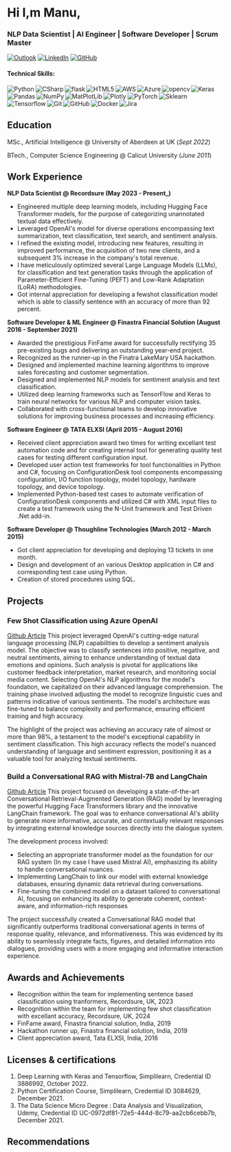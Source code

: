 # Hi I,m Manu,
###  NLP Data Scientist | AI Engineer | Software Developer | Scrum Master
[![Outlook](https://img.shields.io/badge/Microsoft_Outlook-0078D4?style=for-the-badge&logo=microsoft-outlook&logoColor=white)](mailto:manun.venugopal@outlook.com?subject=SubjectHere)
[![LinkedIn](https://img.shields.io/badge/linkedin-%230077B5.svg?style=for-the-badge&logo=linkedin&logoColor=white)](https://www.linkedin.com/in/manu-venugopalan-abdn/)
[![GitHub](https://img.shields.io/badge/github-%23121011.svg?style=for-the-badge&logo=github&logoColor=white)](https://github.com/nmanuvenugopal)

#### Technical Skills: 
<img align="left" alt="Python" src="https://img.shields.io/badge/python-3670A0?style=for-the-badge&logo=python&logoColor=ffdd54">
<img align="left" alt="CSharp" src="https://img.shields.io/badge/c%23-%23239120.svg?style=for-the-badge&logo=csharp&logoColor=white">
<img align="left" alt="flask" src="https://img.shields.io/badge/flask-%23000.svg?style=for-the-badge&logo=flask&logoColor=white">
<img align="left" alt="HTML5" src="https://img.shields.io/badge/html5-%23E34F26.svg?style=for-the-badge&logo=html5&logoColor=white">
<img align="left" alt="AWS" src="https://img.shields.io/badge/AWS-%23FF9900.svg?style=for-the-badge&logo=amazon-aws&logoColor=white">
<img align="left" alt="Azure" src="https://img.shields.io/badge/azure-%230072C6.svg?style=for-the-badge&logo=microsoftazure&logoColor=white">
<img align="left" alt="opencv" src="https://img.shields.io/badge/opencv-%23white.svg?style=for-the-badge&logo=opencv&logoColor=white">
<img align="left" alt="Keras" src="https://img.shields.io/badge/Keras-%23D00000.svg?style=for-the-badge&logo=Keras&logoColor=white">
<img align="left" alt="Pandas" src="https://img.shields.io/badge/pandas-%23150458.svg?style=for-the-badge&logo=pandas&logoColor=white">
<img align="left" alt="NumPy" src="https://img.shields.io/badge/numpy-%23013243.svg?style=for-the-badge&logo=numpy&logoColor=white">
<img align="left" alt="MatPlotLib" src="https://img.shields.io/badge/Matplotlib-%23ffffff.svg?style=for-the-badge&logo=Matplotlib&logoColor=black">
<img align="left" alt="Plotly" src="https://img.shields.io/badge/Plotly-%233F4F75.svg?style=for-the-badge&logo=plotly&logoColor=white">
<img align="left" alt="PyTorch" src="https://img.shields.io/badge/PyTorch-%23EE4C2C.svg?style=for-the-badge&logo=PyTorch&logoColor=white">
<img align="left" alt="Sklearn" src="https://img.shields.io/badge/scikit--learn-%23F7931E.svg?style=for-the-badge&logo=scikit-learn&logoColor=white">
<img align="left" alt="Tensorflow" src="https://img.shields.io/badge/TensorFlow-%23FF6F00.svg?style=for-the-badge&logo=TensorFlow&logoColor=white">
<img align="left" alt="Git" src="https://img.shields.io/badge/git-%23F05033.svg?style=for-the-badge&logo=git&logoColor=white">
<img align="left" alt="GitHub" src="https://img.shields.io/badge/github-%23121011.svg?style=for-the-badge&logo=github&logoColor=white">
<img align="left" alt="Docker" src="https://img.shields.io/badge/docker-%230db7ed.svg?style=for-the-badge&logo=docker&logoColor=white">
<img align="left" alt="Jira" src="https://img.shields.io/badge/jira-%230A0FFF.svg?style=for-the-badge&logo=jira&logoColor=white">
<br clear="left">

## Education
MSc., Artificial Intelligence @ University of Aberdeen at UK (_Sept 2022_)			

BTech., Computer Science Engineering @ Calicut University (_June 2011_)	 			        		

## Work Experience
**NLP Data Scientist @ Recordsure  (May 2023 - Present_)**
- Engineered multiple deep learning models, including Hugging Face Transformer models, for the purpose of categorizing unannotated textual data effectively.
- Leveraged OpenAI's model for diverse operations encompassing text summarization, text classification, text search, and sentiment analysis.
- I refined the existing model, introducing new features, resulting in improved performance, the acquisition of two new clients, and a subsequent 3% increase in the company's total revenue.
- I have meticulously optimized several Large Language Models (LLMs), for classification and text generation tasks through the application of Parameter-Efficient Fine-Tuning (PEFT) and Low-Rank Adaptation (LoRA) methodologies.
- Got internal appreciation for developing a fewshot classification model which is able to classify sentence with an accuracy of more than 92 percent.

**Software Developer & ML Engineer @ Finastra Financial Solution (August 2016 - September 2021)**
- Awarded the prestigious FinFame award for successfully rectifying 35 pre-existing bugs and delivering an outstanding year-end project.
- Recognized as the runner-up in the Finatra LakeMary USA hackathon.
- Designed and implemented machine learning algorithms to improve sales forecasting and customer segmentation. 
- Designed and implemented NLP models for sentiment analysis and text classification.
- Utilized deep learning frameworks such as TensorFlow and Keras to train neural networks for various NLP and computer vision tasks.
- Collaborated with cross-functional teams to develop innovative solutions for improving business processes and increasing efficiency.

**Software Engineer @ TATA ELXSI (April 2015 - August 2016)**
- Received client appreciation award two times for writing excellant test automation code and for creating internal tool for generating quality test cases for testing different configuration input.
- Developed user action test frameworks for tool functionalities in Python and C#, focusing on ConfigurationDesk tool components encompassing configuration, I/O function topology, model topology, hardware topology, and device topology.
- Implemented Python-based test cases to automate verification of ConfigurationDesk components and utilized C# with XML input files to create a test framework using the N-Unit framework and Test Driven .Net add-in.

**Software Developer @ Thoughline Technologies (March 2012 - March 2015)**
- Got client appreciation for developing and deploying 13 tickets in one month.
- Design and development of an various Desktop application in C# and corresponding test case using Python.
- Creation of stored procedures using SQL.

## Projects
### Few Shot Classification using Azure OpenAI
[Github Article](https://github.com/nmanuvenugopal/Few-Shot-classification-using-OpenAI)
This project leveraged OpenAI's cutting-edge natural language processing (NLP) capabilities to develop a sentiment analysis model. The objective was to classify sentences into positive, negative, and neutral sentiments, aiming to enhance understanding of textual data emotions and opinions. Such analysis is pivotal for applications like customer feedback interpretation, market research, and monitoring social media content. Selecting OpenAI's NLP algorithms for the model's foundation, we capitalized on their advanced language comprehension. The training phase involved adjusting the model to recognize linguistic cues and patterns indicative of various sentiments. The model's architecture was fine-tuned to balance complexity and performance, ensuring efficient training and high accuracy.

The highlight of the project was achieving an accuracy rate of almost or more than 98%, a testament to the model's exceptional capability in sentiment classification. This high accuracy reflects the model's nuanced understanding of language and sentiment expression, positioning it as a valuable tool for analyzing textual sentiments. 

### Build a Conversational RAG with Mistral-7B and LangChain
[Github Article](https://github.com/nmanuvenugopal/Build-a-Conversational-RAG-with-Mistral-7B-and-LangChain)
This project focused on developing a state-of-the-art Conversational Retrieval-Augmented Generation (RAG) model by leveraging the powerful Hugging Face Transformers library and the innovative LangChain framework. The goal was to enhance conversational AI's ability to generate more informative, accurate, and contextually relevant responses by integrating external knowledge sources directly into the dialogue system.

The development process involved:
- Selecting an appropriate transformer model as the foundation for our RAG system (In my case I have used Mistral AI), emphasizing its ability to handle conversational nuances.
- Implementing LangChain to link our model with external knowledge databases, ensuring dynamic data retrieval during conversations.
- Fine-tuning the combined model on a dataset tailored to conversational AI, focusing on enhancing its ability to generate coherent, context-aware, and information-rich responses

The project successfully created a Conversational RAG model that significantly outperforms traditional conversational agents in terms of response quality, relevance, and informativeness. This was evidenced by its ability to seamlessly integrate facts, figures, and detailed information into dialogues, providing users with a more engaging and informative interaction experience.


## Awards and Achievements
- Recognition within the team for implementing sentence based classification using tranformers, Recordsure, UK, 2023
- Recognition within the team for implementing few shot classification with excellant accuracy, Recordsure, UK, 2024  
- FinFame award, Finastra financial solution, India, 2019
- Hackathon runner up, Finastra financial solution, India, 2019 
- Client appreciation award, Tata ELXSI, India, 2016

## Licenses & certifications
1. Deep Learning with Keras and Tensorflow, Simplilearn, Credential ID 3886992, October 2022.
2. Python Certification Course, Simplilearn, Credential ID 3084629, December 2021.
3. The Data Science Micro Degree : Data Analysis and Visualization, Udemy, Credential ID UC-0972df81-72e5-444d-8c79-aa2cb6cebb7b, December 2021.

## Recommendations




